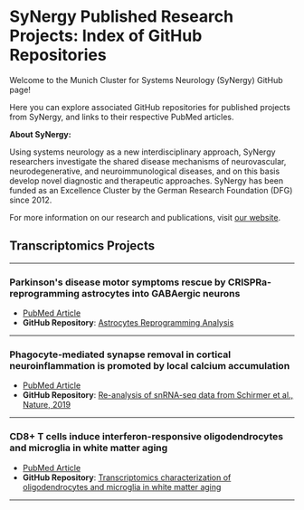 # SyNergy Published Research Projects: Index of GitHub Repositories

Welcome to the Munich Cluster for Systems Neurology (SyNergy) GitHub page!

Here you can explore associated GitHub repositories for published projects from SyNergy, and links to their respective PubMed articles.

**About SyNergy:**

Using systems neurology as a new interdisciplinary approach, SyNergy researchers investigate the shared disease mechanisms of neurovascular, neurodegenerative, and neuroimmunological diseases, and on this basis develop novel diagnostic and therapeutic approaches.
SyNergy has been funded as an Excellence Cluster by the German Research Foundation (DFG) since 2012.

For more information on our research and publications, visit [our website](https://synergy-munich.de/).

## Transcriptomics Projects
---

### **Parkinson's disease motor symptoms rescue by CRISPRa‐reprogramming astrocytes into GABAergic neurons**
- [PubMed Article](https://pubmed.ncbi.nlm.nih.gov/35373464/)
- **GitHub Repository**: [Astrocytes Reprogramming Analysis](https://github.com/theislab/astrocytes_reprogramming_analysis)

---

### **Phagocyte-mediated synapse removal in cortical neuroinflammation is promoted by local calcium accumulation**
- [PubMed Article](https://pubmed.ncbi.nlm.nih.gov/33495636/)
- **GitHub Repository**: [Re-analysis of snRNA-seq data from Schirmer et al., Nature, 2019](https://github.com/engelsdaniel/schirmer_reanalyzed)

---

### **CD8+ T cells induce interferon-responsive oligodendrocytes and microglia in white matter aging**
- [PubMed Article](https://pubmed.ncbi.nlm.nih.gov/36280798/)
- **GitHub Repository**: [Transcriptomics characterization of oligodendrocytes and microglia in white matter aging](https://github.com/ISD-SystemsNeuroscience/Aging_Oligos_Microglia)

---
